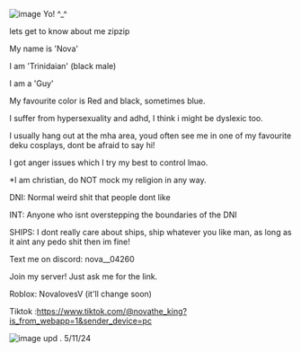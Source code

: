 ![image](https://github.com/user-attachments/assets/d42b9dbb-633f-474b-9cde-4b896e82cf92)
Yo! ^_^

lets get to know about me zipzip

My name is 'Nova'

I am 'Trinidaian' (black male)

I am a 'Guy'

My favourite color is Red and black, sometimes blue.

I suffer from hypersexuality and adhd, I think i might be dyslexic too.

I usually hang out at the mha area, youd often see me in one of my favourite deku cosplays, dont be afraid to say hi!

I got anger issues which I try my best to control lmao.

*I am christian, do NOT mock my religion in any way.


DNI: Normal weird shit that people dont like

INT: Anyone who isnt overstepping the boundaries of the DNI


SHIPS: I dont really care about ships, ship whatever you like man, as long as it aint any pedo shit then im fine!

Text me on discord:  nova__04260

Join my server! Just ask me for the link.

Roblox: NovalovesV (it'll change soon)

Tiktok :https://www.tiktok.com/@novathe_king?is_from_webapp=1&sender_device=pc

![image](https://github.com/user-attachments/assets/2e4e3d1f-f5c1-40f1-825f-d2acc7b79662)
upd . 5/11/24
